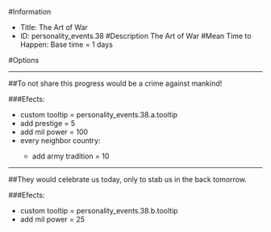 #Information
 - Title: The Art of War
 - ID: personality_events.38
#Description
The Art of War
#Mean Time to Happen:
Base time = 1 days

#Options

___
##To not share this progress would be a crime against mankind!

###Efects:<ul><li>custom tooltip = personality_events.38.a.tooltip</li><li>add prestige = 5</li><li>add mil power = 100</li><li>every neighbor country:</li><ul><li>add army tradition = 10</li></ul></ul>

___
##They would celebrate us today, only to stab us in the back tomorrow.

###Efects:<ul><li>custom tooltip = personality_events.38.b.tooltip</li><li>add mil power = 25</li></ul>
